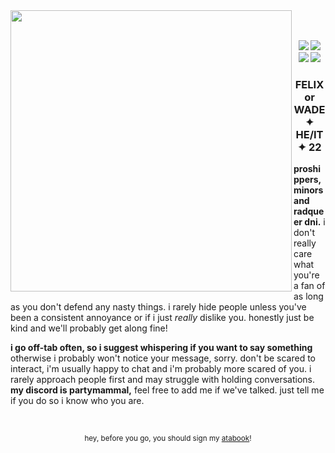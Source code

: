 <img src="https://file.garden/Z3y8p4kSxSo_bbsX/ok%20hold%20don.png" align="left" style="height: 450px;">
<br><br>
<p align="center">
<img src="https://file.garden/Z3y8p4kSxSo_bbsX/dog%20lover.png"> <img src="https://file.garden/Z3y8p4kSxSo_bbsX/silly%20online.png"> <img src="https://file.garden/Z3y8p4kSxSo_bbsX/yaAYYYY.png">
<img src="https://file.garden/Z3y8p4kSxSo_bbsX/not%20immune.png"</p>
<h3 align="center">FELIX or WADE ✦ HE/IT ✦ 22</h3>

<p><b>proshippers, minors and radqueer dni.</b> i don't really care what you're a fan of as long as you don't defend any nasty things.
i rarely hide people unless you've been a consistent annoyance or if i just <i>really</i> dislike you. honestly just be kind and we'll probably get along fine!</p>
  
<p><b>i go off-tab often, so i suggest whispering if you want to say something</b> otherwise i probably won't notice your message, sorry. don't be scared to interact, i'm usually happy to chat and i'm probably 
more scared of you. i rarely approach people first and may struggle with holding conversations. <b>my discord is partymammal,</b> feel free to add me if we've talked. just tell me if you do so i know who you are.</p>
<br>
<p align="center"><sub>hey, before you go, you should sign my <a href="https://inspekta.atabook.org/">atabook</a>!</sub></p>
